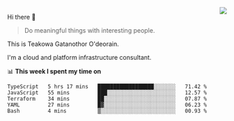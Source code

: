 <img align="right" src="https://github-readme-stats.vercel.app/api?username=Teakowa&show_icons=true&icon_color=2f80ed&text_color=718096&bg_color=ffffff&hide_title=true" />

Hi there 👋

> Do meaningful things with interesting people.

This is Teakowa Gatanothor O'deorain.

I'm a cloud and platform infrastructure consultant.

📊 **This week I spent my time on**
<!--START_SECTION:waka-->
```text
TypeScript   5 hrs 17 mins   ██████████████████░░░░░░░   71.42 % 
JavaScript   55 mins         ███░░░░░░░░░░░░░░░░░░░░░░   12.57 % 
Terraform    34 mins         ██░░░░░░░░░░░░░░░░░░░░░░░   07.87 % 
YAML         27 mins         █▓░░░░░░░░░░░░░░░░░░░░░░░   06.23 % 
Bash         4 mins          ▒░░░░░░░░░░░░░░░░░░░░░░░░   00.93 % 
```
<!--END_SECTION:waka-->
